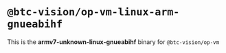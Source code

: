 # `@btc-vision/op-vm-linux-arm-gnueabihf`

This is the **armv7-unknown-linux-gnueabihf** binary for `@btc-vision/op-vm`
